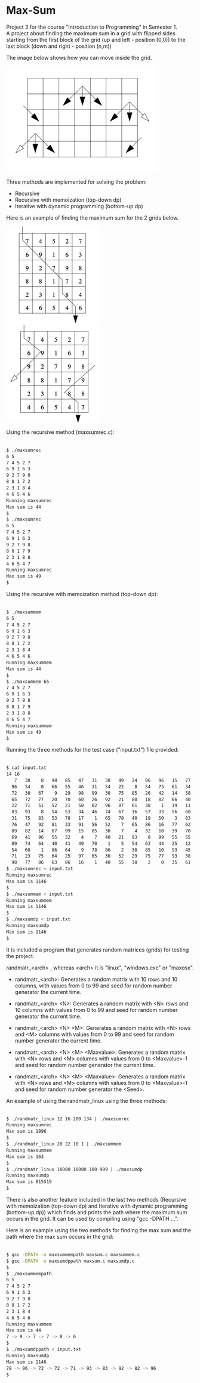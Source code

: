 # Max-Sum

 Project 3 for the course "Introduction to Programming" in Semester 1.  
A project about finding the maximum sum in a grid with flipped sides starting from the first block of the grid (up and left - position (0,0)) to the last block (down and right - position (n,m)) 

The image below shows how you can move inside the grid.

<img src = "screenshots/1.png"> 

Three methods are implemented for solving the problem:

* Recursive
* Recursive with memoization (top-down dp)
* Iterative with dynamic programming (bottom-up dp)

Here is an example of finding the maximum sum for the 2 grids below.

<img src = "screenshots/3.png">  <img src = "screenshots/2.png"> 

Using the recursive method (maxsumrec.c):

``` bash

$ ./maxsumrec
6 5
7 4 5 2 7 
6 9 1 6 3 
9 2 7 9 8 
8 8 1 7 2 
2 3 1 8 4 
4 6 5 4 6
Running maxsumrec 
Max sum is 44
$
$ ./maxsumrec
6 5
7 4 5 2 7 
6 9 1 6 3 
9 2 7 9 8
8 8 1 7 9
2 3 1 8 8 
4 6 5 4 7
Running maxsumrec 
Max sum is 49
$

```

Using the recursive with memoization method (top-down dp):

``` bash

$ ./maxsummem
6 5
7 4 5 2 7 
6 9 1 6 3 
9 2 7 9 8 
8 8 1 7 2 
2 3 1 8 4 
4 6 5 4 6
Running maxsummem 
Max sum is 44
$
$ ./maxsummem 65
7 4 5 2 7 
6 9 1 6 3 
9 2 7 9 8 
8 8 1 7 9 
2 3 1 8 8
4 6 5 4 7 
Running maxsummem
Max sum is 49
$

```

Running the three methods for the test case ("input.txt") file provided:

``` bash

$ cat input.txt 
14 16
   7   38    8   98   85   47   31   38   49   24   86   96   15   77   32   78 
  96   54    0   66   55   46   31   54   22    8   54   73   61   34   22   69 
  72   30   67    9   29   98   99   30   75   85   26   42   14   58   20   10 
  65   72   77   20   70   60   26   92   21   80   18   82   66   40   51   90 
  22   71   51   52   21   50   82   96   87   61   38    1   19   11   64   36 
  83   93    8   54   53   34   46   74   67   16   57   33   56   60   24   31 
  31   75   83   53   78   17    1   65   78   40   19   50    3   83   38   86 
  76   47   92   81   33   91   56   52    7   65   86   16   77   62   47    9 
  89   82   14   67   99   15   85   30    7    4   32   10   39   70   49   15 
  69   41   96   55   32    4    7   40   21   93    8   99   55   55   60   97 
  89   74   64   40   41   49   70    1    5   54   63   44   25   12   11   46 
  54   60    1   86   64    9   78   86    2   38   85   10   93   45    7   34 
  71   23   75   64   25   97   65   30   52   29   75   77   93   38   23   47 
  98   77   86   63   86   16    1   40   55   38    2    0   35   61   35   58 
$ ./maxsumrec < input.txt 
Running maxsumrec
Max sum is 1146
$  
$ ./maxsummem < input.txt
Running maxsummem
Max sum is 1146
$
$ ./maxsumdp < input.txt 
Running maxsumdp
Max sum is 1146
$

```

It is included a program that generates random matrices (grids) for testing the project.  

randmatr_&lt;arch> , whereas &lt;arch> it is "linux", "windows.exe" or "maxosx".

* randmatr_&lt;arch>: Generates a random matrix with 10 rows and 10 columns, with values from 0 to 99 and seed for random number generator the current time.

* randmatr_&lt;arch> &lt;N>: Generates a random matrix with &lt;N> rows and 10 columns with values from 0 to 99 and seed for random number generator the current time.
 
* randmatr_&lt;arch> &lt;N> &lt;M>: Generates a random matrix with &lt;N> rows and &lt;M> columns with values from 0 to 99 and seed for random number generator the current time.
 
* randmatr_&lt;arch> &lt;N> &lt;M> &lt;Maxvalue>: Generates a random matrix with &lt;N> rows and &lt;M> columns with values from 0 to &lt;Maxvalue>-1 and seed for random number generator the current time.
 
* randmatr_&lt;arch> &lt;N> &lt;M> &lt;Maxvalue>: Generates a random matrix with &lt;N> rows and &lt;M> columns with values from 0 to &lt;Maxvalue>-1 and seed for random number generator the &lt;Seed>.

An example of using the randmatr_linux using the three methods:

```bash

$ ./randmatr_linux 12 16 200 134 | ./maxsumrec 
Running maxsumrec
Max sum is 1896
$
$ ./randmatr_linux 20 22 10 1 | ./maxsummem
Running maxsummem
Max sum is 163
$
$ ./randmatr_linux 10000 10000 100 999 | ./maxsumdp 
Running maxsumdp
Max sum is 815519
$

```

There is also another feature included in the last two methods (Recursive with memoization (top-down dp) and Iterative with dynamic programming (bottom-up dp)) which finds and prints the path where the maximum sum occurs in the grid. It can be used by compiling using "gcc -DPATH ...".

Here is an example using the two methods for finding the max sum and the path where the max sum occurs in the grid:

``` bash

$ gcc -DPATH -o maxsummempath maxsum.c maxsummem.c
$ gcc -DPATH -o maxsumdppath maxsum.c maxsumdp.c 
$
$ ./maxsummempath
6 5
7 4 5 2 7 
6 9 1 6 3 
9 2 7 9 8 
8 8 1 7 2 
2 3 1 8 4 
4 6 5 4 6
Running maxsummem 
Max sum is 44
7 -> 9 -> 7 -> 7 -> 8 -> 6
$
$ ./maxsumdppath < input.txt
Running maxsumdp
Max sum is 1146
78 -> 96 -> 72 -> 72 -> 71 -> 93 -> 83 -> 92 -> 82 -> 96 
$
```

